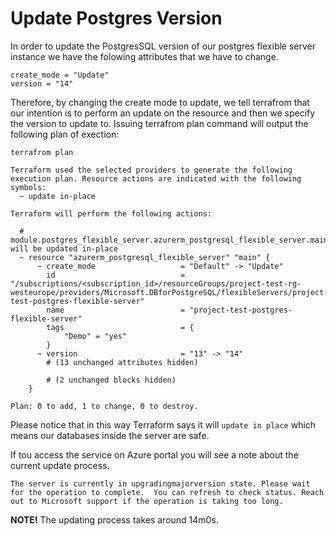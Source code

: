 # Update Postgres Version

In order to update the PostgresSQL version of our postgres flexible server instance we have the folowing attributes that we have to change.

```
create_mode = "Update"
version = "14"
```

Therefore, by changing the create mode to update, we tell terrafrom that our intention is to perform an update on the resource and then we specify the version to update to. Issuing terrafrom plan command will output the following plan of exection:


```
terrafrom plan

Terraform used the selected providers to generate the following execution plan. Resource actions are indicated with the following symbols:
  ~ update in-place

Terraform will perform the following actions:

  # module.postgres_flexible_server.azurerm_postgresql_flexible_server.main will be updated in-place
  ~ resource "azurerm_postgresql_flexible_server" "main" {
      ~ create_mode                   = "Default" -> "Update"
        id                            = "/subscriptions/<subscription_id>/resourceGroups/project-test-rg-westeurope/providers/Microsoft.DBforPostgreSQL/flexibleServers/project-test-postgres-flexible-server"
        name                          = "project-test-postgres-flexible-server"
        tags                          = {
            "Demo" = "yes"
        }
      ~ version                       = "13" -> "14"
        # (13 unchanged attributes hidden)

        # (2 unchanged blocks hidden)
    }

Plan: 0 to add, 1 to change, 0 to destroy.
```

Please notice that in this way Terraform says it will `update in place` which means our databases inside the server are safe.



If tou access the service on Azure portal you will see a note about the current update process.

```
The server is currently in upgradingmajorversion state. Please wait for the operation to complete.  You can refresh to check status. Reach out to Microsoft support if the operation is taking too long.
```

**NOTE!** The updating process takes around 14m0s.